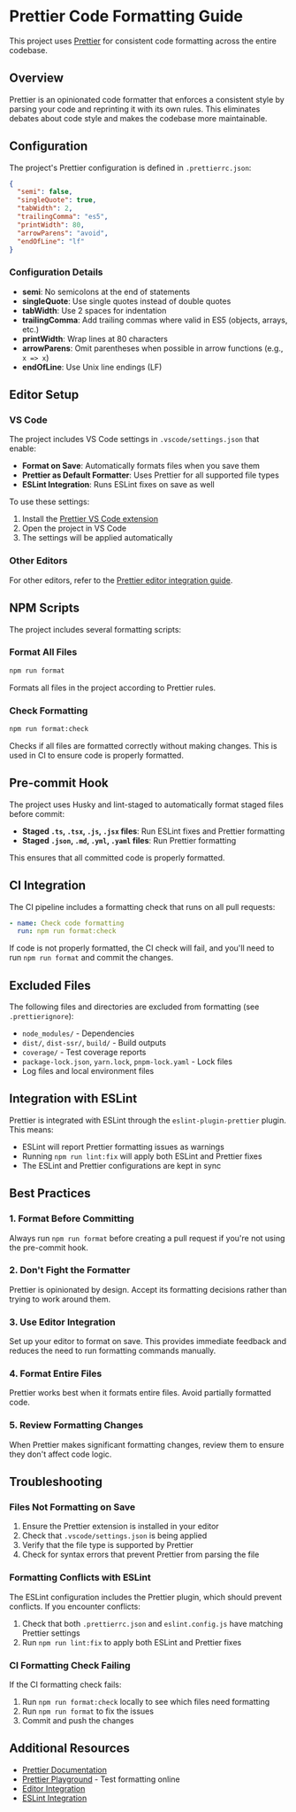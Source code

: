 # Prettier Code Formatting Guide

This project uses [Prettier](https://prettier.io/) for consistent code formatting
across the entire codebase.

## Overview

Prettier is an opinionated code formatter that enforces a consistent style by
parsing your code and reprinting it with its own rules. This eliminates debates
about code style and makes the codebase more maintainable.

## Configuration

The project's Prettier configuration is defined in `.prettierrc.json`:

```json
{
  "semi": false,
  "singleQuote": true,
  "tabWidth": 2,
  "trailingComma": "es5",
  "printWidth": 80,
  "arrowParens": "avoid",
  "endOfLine": "lf"
}
```

### Configuration Details

- **semi**: No semicolons at the end of statements
- **singleQuote**: Use single quotes instead of double quotes
- **tabWidth**: Use 2 spaces for indentation
- **trailingComma**: Add trailing commas where valid in ES5 (objects, arrays,
  etc.)
- **printWidth**: Wrap lines at 80 characters
- **arrowParens**: Omit parentheses when possible in arrow functions (e.g.,
  `x => x`)
- **endOfLine**: Use Unix line endings (LF)

## Editor Setup

### VS Code

The project includes VS Code settings in `.vscode/settings.json` that enable:

- **Format on Save**: Automatically formats files when you save them
- **Prettier as Default Formatter**: Uses Prettier for all supported file types
- **ESLint Integration**: Runs ESLint fixes on save as well

To use these settings:

1. Install the
   [Prettier VS Code extension](https://marketplace.visualstudio.com/items?itemName=esbenp.prettier-vscode)
2. Open the project in VS Code
3. The settings will be applied automatically

### Other Editors

For other editors, refer to the
[Prettier editor integration guide](https://prettier.io/docs/en/editors.html).

## NPM Scripts

The project includes several formatting scripts:

### Format All Files

```bash
npm run format
```

Formats all files in the project according to Prettier rules.

### Check Formatting

```bash
npm run format:check
```

Checks if all files are formatted correctly without making changes. This is used
in CI to ensure code is properly formatted.

## Pre-commit Hook

The project uses Husky and lint-staged to automatically format staged files
before commit:

- **Staged `.ts`, `.tsx`, `.js`, `.jsx` files**: Run ESLint fixes and Prettier
  formatting
- **Staged `.json`, `.md`, `.yml`, `.yaml` files**: Run Prettier formatting

This ensures that all committed code is properly formatted.

## CI Integration

The CI pipeline includes a formatting check that runs on all pull requests:

```yaml
- name: Check code formatting
  run: npm run format:check
```

If code is not properly formatted, the CI check will fail, and you'll need to
run `npm run format` and commit the changes.

## Excluded Files

The following files and directories are excluded from formatting (see
`.prettierignore`):

- `node_modules/` - Dependencies
- `dist/`, `dist-ssr/`, `build/` - Build outputs
- `coverage/` - Test coverage reports
- `package-lock.json`, `yarn.lock`, `pnpm-lock.yaml` - Lock files
- Log files and local environment files

## Integration with ESLint

Prettier is integrated with ESLint through the `eslint-plugin-prettier` plugin.
This means:

- ESLint will report Prettier formatting issues as warnings
- Running `npm run lint:fix` will apply both ESLint and Prettier fixes
- The ESLint and Prettier configurations are kept in sync

## Best Practices

### 1. Format Before Committing

Always run `npm run format` before creating a pull request if you're not using
the pre-commit hook.

### 2. Don't Fight the Formatter

Prettier is opinionated by design. Accept its formatting decisions rather than
trying to work around them.

### 3. Use Editor Integration

Set up your editor to format on save. This provides immediate feedback and
reduces the need to run formatting commands manually.

### 4. Format Entire Files

Prettier works best when it formats entire files. Avoid partially formatted
code.

### 5. Review Formatting Changes

When Prettier makes significant formatting changes, review them to ensure they
don't affect code logic.

## Troubleshooting

### Files Not Formatting on Save

1. Ensure the Prettier extension is installed in your editor
2. Check that `.vscode/settings.json` is being applied
3. Verify that the file type is supported by Prettier
4. Check for syntax errors that prevent Prettier from parsing the file

### Formatting Conflicts with ESLint

The ESLint configuration includes the Prettier plugin, which should prevent
conflicts. If you encounter conflicts:

1. Check that both `.prettierrc.json` and `eslint.config.js` have matching
   Prettier settings
2. Run `npm run lint:fix` to apply both ESLint and Prettier fixes

### CI Formatting Check Failing

If the CI formatting check fails:

1. Run `npm run format:check` locally to see which files need formatting
2. Run `npm run format` to fix the issues
3. Commit and push the changes

## Additional Resources

- [Prettier Documentation](https://prettier.io/docs/en/)
- [Prettier Playground](https://prettier.io/playground/) - Test formatting
  online
- [Editor Integration](https://prettier.io/docs/en/editors.html)
- [ESLint Integration](https://prettier.io/docs/en/integrating-with-linters.html)
